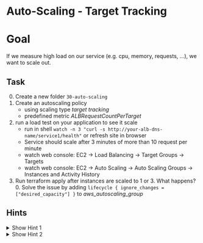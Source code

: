 # Auto-Scaling - Target Tracking

# Goal
If we measure high load on our service (e.g. cpu, memory, requests, ...), we want to scale out. 


## Task
0. Create a new folder `30-auto-scaling`
0. Create an autoscaling policy
    - using scaling type *target tracking*
    - predefined metric *ALBRequestCountPerTarget*
0. run a load test on your application to see it scale
    - run in shell `watch -n 3 "curl -s http://your-alb-dns-name/service1/health"` or refresh site in browser
    - Service should scale after 3 minutes of more than 10 request per minute
    - watch web console: EC2 -> Load Balancing -> Target Groups -> Targets
    - watch web console: EC2 -> Auto Scaling -> Auto Scaling Groups -> Instances and Activity History
0. Run terraform apply after instances are scaled to 1 or 3. What happens?
    0. Solve the issue by adding `lifecycle { ignore_changes = ["desired_capacity"] }` to *aws_autoscaling_group*    
    


## Hints
<details><summary>Show Hint 1</summary><p>

You need three data sources and one resource.
</p></details>


<details><summary>Show Hint 2</summary><p>

Data Sources: aws_autoscaling_groups, aws_lb, aws_lb_target_group</br>
Resources: aws_autoscaling_policy
</p></details>
